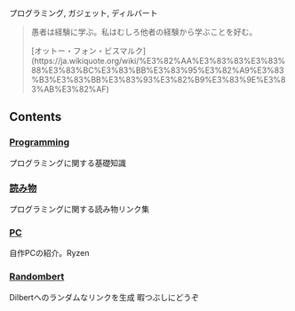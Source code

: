 
プログラミング, ガジェット, ディルバート

> 愚者は経験に学ぶ。私はむしろ他者の経験から学ぶことを好む。
> <footer>[オットー・フォン・ビスマルク](https://ja.wikiquote.org/wiki/%E3%82%AA%E3%83%83%E3%83%88%E3%83%BC%E3%83%BB%E3%83%95%E3%82%A9%E3%83%B3%E3%83%BB%E3%83%93%E3%82%B9%E3%83%9E%E3%83%AB%E3%82%AF)</footer>

## Contents

### [Programming](programming/index)
プログラミングに関する基礎知識

### [読み物](readlist/index)
プログラミングに関する読み物リンク集

### [PC](hardware/pc)
自作PCの紹介。Ryzen

### [Randombert](http://tk2-231-25016.vs.sakura.ne.jp/web/randombert/)
Dilbertへのランダムなリンクを生成 暇つぶしにどうぞ
